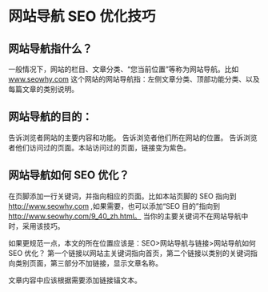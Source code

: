 # 网站导航 SEO 优化技巧

## 网站导航指什么？

一般情况下，网站的栏目、文章分类、“您当前位置”等称为网站导航。比如 www.seowhy.com 这个网站的网站导航指：左侧文章分类、顶部功能分类、以及每篇文章的类别说明。

## 网站导航的目的：
告诉浏览者网站的主要内容和功能。
告诉浏览者他们所在网站的位置。
告诉浏览者他们访问过的页面。本站访问过的页面，链接变为紫色。

## 网站导航如何 SEO 优化？
在页脚添加一行关键词，并指向相应的页面。比如本站页脚的 SEO 指向到 http://www.seowhy.com ,如果需要，也可以添加“SEO 目的”指向到 http://www.seowhy.com/9_40_zh.html。 当你的主要关键词不在网站导航中时，采用该技巧。

如果更规范一点，本文的所在位置应该是：SEO>网站导航与链接>网站导航如何 SEO 优化？ 第一个链接以网站主关键词指向首页，第二个链接以类别的关键词指向类别页面，第三部分不加链接，显示文章名称。

文章内容中应该根据需要添加链接锚文本。